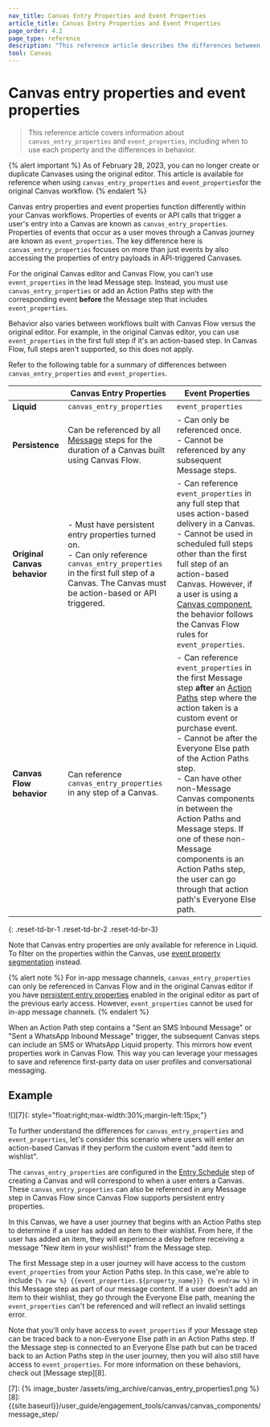 ```yaml
---
nav_title: Canvas Entry Properties and Event Properties
article_title: Canvas Entry Properties and Event Properties
page_order: 4.2
page_type: reference
description: "This reference article describes the differences between Canvas entry properties and event properties, and when to use each property."
tool: Canvas
---
```


# Canvas entry properties and event properties

> This reference article covers information about `canvas_entry_properties` and `event_properties`, including when to use each property and the differences in behavior.

{% alert important %}
As of February 28, 2023, you can no longer create or duplicate Canvases using the original editor. This article is available for reference when using `canvas_entry_properties` and `event_properties`for the original Canvas workflow.
{% endalert %}

Canvas entry properties and event properties function differently within your Canvas workflows. Properties of events or API calls that trigger a user's entry into a Canvas are known as `canvas_entry_properties`. Properties of events that occur as a user moves through a Canvas journey are known as `event_properties`. The key difference here is `canvas_entry_properties` focuses on more than just events by also accessing the properties of entry payloads in API-triggered Canvases.

For the original Canvas editor and Canvas Flow, you can't use `event_properties` in the lead Message step. Instead, you must use `canvas_entry_properties` or add an Action Paths step with the corresponding event **before** the Message step that includes `event_properties`.

Behavior also varies between workflows built with Canvas Flow versus the original editor. For example, in the original Canvas editor, you can use `event_properties` in the first full step if it's an action-based step. In Canvas Flow, full steps aren't supported, so this does not apply.

Refer to the following table for a summary of differences between `canvas_entry_properties` and `event_properties`.

| | Canvas Entry Properties | Event Properties
|----|----|----|
| **Liquid** | `canvas_entry_properties` | `event_properties` |
| **Persistence** | Can be referenced by all [Message][1] steps for the duration of a Canvas built using Canvas Flow. | - Can only be referenced once. <br> - Cannot be referenced by any subsequent Message steps. |
| **Original Canvas behavior** | - Must have persistent entry properties turned on. <br> - Can only reference `canvas_entry_properties` in the first full step of a Canvas. The Canvas must be action-based or API triggered. | - Can reference `event_properties` in any full step that uses action-based delivery in a Canvas. <br> - Cannot be used in scheduled full steps other than the first full step of an action-based Canvas. However, if a user is using a [Canvas component][2], the behavior follows the Canvas Flow rules for `event_properties`. |
| **Canvas Flow behavior** | Can reference `canvas_entry_properties` in any step of a Canvas. | - Can reference `event_properties` in the first Message step **after** an [Action Paths][3] step where the action taken is a custom event or purchase event. <br> - Cannot be after the Everyone Else path of the Action Paths step. <br> - Can have other non-Message Canvas components in between the Action Paths and Message steps. If one of these non-Message components is an Action Paths step, the user can go through that action path's Everyone Else path. | 
{: .reset-td-br-1 .reset-td-br-2 .reset-td-br-3}

Note that Canvas entry properties are only available for reference in Liquid. To filter on the properties within the Canvas, use [event property segmentation]({{site.baseurl}}/user_guide/data_and_analytics/custom_data/custom_events/nested_objects/) instead.

{% alert note %}
For in-app message channels, `canvas_entry_properties` can only be referenced in Canvas Flow and in the original Canvas editor if you have [persistent entry properties]({{site.baseurl}}/user_guide/engagement_tools/canvas/create_a_canvas/canvas_persistent_entry_properties/) enabled in the original editor as part of the previous early access. However, `event_properties` cannot be used for in-app message channels.
{% endalert %}

When an Action Path step contains a "Sent an SMS Inbound Message" or "Sent a WhatsApp Inbound Message" trigger, the subsequent Canvas steps can include an SMS or WhatsApp Liquid property. This mirrors how event properties work in Canvas Flow. This way you can leverage your messages to save and reference first-party data on user profiles and conversational messaging.

## Example

![][7]{: style="float:right;max-width:30%;margin-left:15px;"}

To further understand the differences for `canvas_entry_properties` and `event_properties`, let's consider this scenario where users will enter an action-based Canvas if they perform the custom event "add item to wishlist". 

The `canvas_entry_properties` are configured in the [Entry Schedule]({{site.baseurl}}/user_guide/engagement_tools/canvas/create_a_canvas/create_a_canvas#step-2b-set-your-canvas-entry-schedule) step of creating a Canvas and will correspond to when a user enters a Canvas. These `canvas_entry_properties` can also be referenced in any Message step in Canvas Flow since Canvas Flow supports persistent entry properties. 

In this Canvas, we have a user journey that begins with an Action Paths step to determine if a user has added an item to their wishlist. From here, if the user has added an item, they will experience a delay before receiving a message "New item in your wishlist!" from the Message step. 

The first Message step in a user journey will have access to the custom `event_properties` from your Action Paths step. In this case, we're able to include ``{% raw %} {{event_properties.${property_name}}} {% endraw %}`` in this Message step as part of our message content. If a user doesn't add an item to their wishlist, they go through the Everyone Else path, meaning the `event_properties` can't be referenced and will reflect an invalid settings error.

Note that you'll only have access to `event_properties` if your Message step can be traced back to a non-Everyone Else path in an Action Paths step. If the Message step is connected to an Everyone Else path but can be traced back to an Action Paths step in the user journey, then you will also still have access to `event_properties`. For more information on these behaviors, check out [Message step][8].

[1]: {{site.baseurl}}/user_guide/engagement_tools/canvas/canvas_components/message_step/
[2]: {{site.baseurl}}/user_guide/engagement_tools/canvas/canvas_components/
[3]: {{site.baseurl}}/user_guide/engagement_tools/canvas/canvas_components/action_paths/
[7]: {% image_buster /assets/img_archive/canvas_entry_properties1.png %}
[8]: {{site.baseurl}}/user_guide/engagement_tools/canvas/canvas_components/message_step/
